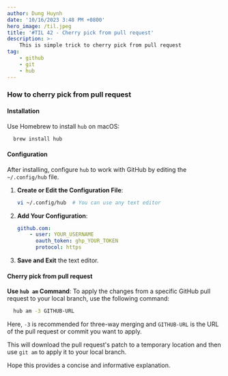 ```yaml
---
author: Dung Huynh
date: '10/16/2023 3:48 PM +0800'
hero_image: /til.jpeg
title: '#TIL 42 - Cherry pick from pull request'
description: >-
    This is simple trick to cherry pick from pull request
tag:
    - github
    - git
    - hub
---
```


### How to cherry pick from pull request

#### Installation

Use Homebrew to install `hub` on macOS:

```bash
  brew install hub
```

#### Configuration

After installing, configure `hub` to work with GitHub by editing the `~/.config/hub` file.

1. **Create or Edit the Configuration File**:

    ```bash
    vi ~/.config/hub  # You can use any text editor
    ```

2. **Add Your Configuration**:
    ```yaml
    github.com:
        - user: YOUR_USERNAME
          oauth_token: ghp_YOUR_TOKEN
          protocol: https
    ```
3. **Save and Exit** the text editor.

#### Cherry pick from pull request

**Use `hub am` Command**: To apply the changes from a specific GitHub pull request to your local branch, use the following command:

```sh
  hub am -3 GITHUB-URL
```

Here, `-3` is recommended for three-way merging and `GITHUB-URL` is the URL of the pull request or commit you want to apply.

This will download the pull request's patch to a temporary location and then use `git am` to apply it to your local branch.

Hope this provides a concise and informative explanation.

